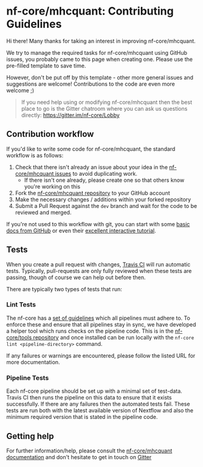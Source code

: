 # nf-core/mhcquant: Contributing Guidelines

Hi there! Many thanks for taking an interest in improving nf-core/mhcquant.

We try to manage the required tasks for nf-core/mhcquant using GitHub issues, you probably came to this page when creating one. Please use the pre-filled template to save time.

However, don't be put off by this template - other more general issues and suggestions are welcome! Contributions to the code are even more welcome ;)

> If you need help using or modifying nf-core/mhcquant then the best place to go is the Gitter chatroom where you can ask us questions directly: https://gitter.im/nf-core/Lobby

## Contribution workflow
If you'd like to write some code for nf-core/mhcquant, the standard workflow
is as follows:

1. Check that there isn't already an issue about your idea in the
   [nf-core/mhcquant issues](https://github.com/nf-core/mhcquant/issues) to avoid
   duplicating work.
    * If there isn't one already, please create one so that others know you're working on this
2. Fork the [nf-core/mhcquant repository](https://github.com/nf-core/mhcquant) to your GitHub account
3. Make the necessary changes / additions within your forked repository
4. Submit a Pull Request against the `dev` branch and wait for the code to be reviewed and merged.

If you're not used to this workflow with git, you can start with some [basic docs from GitHub](https://help.github.com/articles/fork-a-repo/) or even their [excellent interactive tutorial](https://try.github.io/).


## Tests
When you create a pull request with changes, [Travis CI](https://travis-ci.org/) will run automatic tests.
Typically, pull-requests are only fully reviewed when these tests are passing, though of course we can help out before then.

There are typically two types of tests that run:

### Lint Tests
The nf-core has a [set of guidelines](http://nf-co.re/developer_docs) which all pipelines must adhere to.
To enforce these and ensure that all pipelines stay in sync, we have developed a helper tool which runs checks on the pipeline code. This is in the [nf-core/tools repository](https://github.com/nf-core/tools) and once installed can be run locally with the `nf-core lint <pipeline-directory>` command.

If any failures or warnings are encountered, please follow the listed URL for more documentation.

### Pipeline Tests
Each nf-core pipeline should be set up with a minimal set of test-data.
Travis CI then runs the pipeline on this data to ensure that it exists successfully.
If there are any failures then the automated tests fail.
These tests are run both with the latest available version of Nextflow and also the minimum required version that is stated in the pipeline code.

## Getting help
For further information/help, please consult the [nf-core/mhcquant documentation](https://github.com/nf-core/mhcquant#documentation) and don't hesitate to get in touch on [Gitter](https://gitter.im/nf-core/Lobby)

